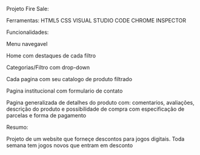 Projeto Fire Sale:

Ferramentas:
HTML5
CSS
VISUAL STUDIO CODE
CHROME INSPECTOR

Funcionalidades:

Menu navegavel

Home com destaques de cada filtro

Categorias/Filtro com drop-down

Cada pagina com seu catalogo de produto filtrado

Pagina institucional com  formulario de contato

Pagina generalizada de detalhes do produto com:
comentarios, avaliações, descrição do produto e possibilidade de compra com especificação de parcelas e forma de pagamento




Resumo:

Projeto de um website que forneçe descontos para jogos digitais. Toda semana tem jogos novos que entram em desconto

